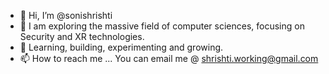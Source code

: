 - 👋 Hi, I’m @sonishrishti
- 👀 I am exploring the massive field of computer sciences, focusing on Security and XR technologies.
- 🌱 Learning, building, experimenting and growing.
- 📫 How to reach me ...
You can email me @ shrishti.working@gmail.com
